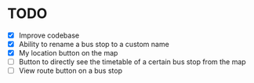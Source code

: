 # TODO 

- [x] Improve codebase
- [x] Ability to rename a bus stop to a custom name
- [x] My location button on the map
- [ ] Button to directly see the timetable of a certain bus stop from the map
- [ ] View route button on a bus stop 
